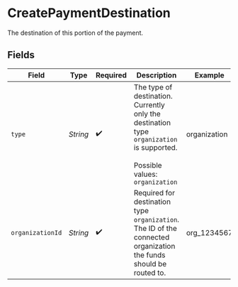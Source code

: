 # CreatePaymentDestination

The destination of this portion of the payment.


## Fields

| Field                                                                                                                      | Type                                                                                                                       | Required                                                                                                                   | Description                                                                                                                | Example                                                                                                                    |
| -------------------------------------------------------------------------------------------------------------------------- | -------------------------------------------------------------------------------------------------------------------------- | -------------------------------------------------------------------------------------------------------------------------- | -------------------------------------------------------------------------------------------------------------------------- | -------------------------------------------------------------------------------------------------------------------------- |
| `type`                                                                                                                     | *String*                                                                                                                   | :heavy_check_mark:                                                                                                         | The type of destination. Currently only the destination type `organization` is supported.<br/><br/>Possible values: `organization` | organization                                                                                                               |
| `organizationId`                                                                                                           | *String*                                                                                                                   | :heavy_check_mark:                                                                                                         | Required for destination type `organization`. The ID of the connected organization the funds should be routed to.          | org_1234567                                                                                                                |